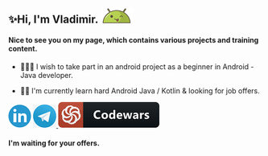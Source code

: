 ## ✨Hi, I'm Vladimir. ![AndroidBro](res/1608236.png)

#### Nice to see you on my page, which contains various projects and training content.

- 👨🏼‍💻 I wish to take part in an android project as a beginner in Android - Java developer.

- 👨‍🎓 I'm currently learn hard Android Java / Kotlin & looking for job offers.

[ ![](res/linkedin.png)][1] [ ![](res/telegram.png) ][2] [ ![codewars](res/codewars.png) ][3]

#### I'm waiting for your offers.

[1]:https://www.linkedin.com/in/vladimir-larichev-5a8ba2217/
[2]:https://t.me/freeky92
[3]:https://www.codewars.com/users/freeky92

